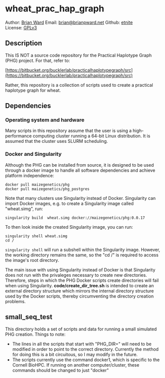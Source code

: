 # wheat_prac_hap_graph

Author: [Brian Ward](https://brianpward.net/)
Email: [brian@brianpward.net](mailto:brian@brianpward.net)
Github: [etnite](https://github.com/etnite)  
License: [GPLv3](https://opensource.org/licenses/GPL-3.0)

## Description

This IS NOT a source code repository for the Practical Haplotype Graph (PHG) 
project. For that, refer to:

[https://bitbucket.org/bucklerlab/practicalhaplotypegraph/src](https://bitbucket.org/bucklerlab/practicalhaplotypegraph/src)

Rather, this repository is a collection of scripts used to create a practical 
haplotype graph for wheat.

## Dependencies

### Operating system and hardware

Many scripts in this repository assume that the user is using a high-performance
computing cluster running a 64-bit Linux distribution. It is assumed that the cluster uses
SLURM scheduling.

### Docker and Singularity

Although the PHG can be installed from source, it is designed to be used through
a docker image to handle all software dependencies and achieve platform
independence: 

```
docker pull maizegenetics/phg
docker pull maizegenetics/phg_postgres
```

Note that many clusters use Singularity instead of Docker. Singularity
can import Docker images, e.g. to create a Singularity image called "wheat.simg",
run: 

```
singularity build  wheat.simg docker://maizegenetics/phg:0.0.17
```

To then look inside the created Singularity image, you can run:

```
singularity shell wheat.simg
cd /
```

`singularity shell` will run a subshell within the Singularity image.
However, the working directory remains the same, so the "cd /" is required to
access the image's root directory.

The main issue with using Singularity instead of Docker is that Singularity does
not run with the privaleges necessary to create new directories. Therefore,
steps in which the PHG Docker scripts create directories will fail when using
Singularity. **code/create_dir_tree.sh** is intended to create an external directory
structure which mirrors the internal directory structure used by the Docker scripts,
thereby circumventing the directory creation problems.


## small_seq_test

This directory holds a set of scripts and data for running a small simulated PHG
creation. Things to note:

* The lines in all the scripts that start with "PHG_DIR=" will need to be modified
in order to point to the correct directory. Currently the method for doing this is
a bit circuitous, so I may modify in the future.
* The scripts currently use the command docker1, which is specific to the Cornell
BioHPC. If running on another computer/cluster, these commands should be changed to
just "docker"
